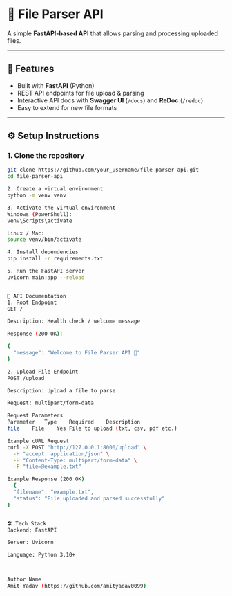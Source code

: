 # 📂 File Parser API  

A simple **FastAPI-based API** that allows parsing and processing uploaded files.  

---

## 🚀 Features  
- Built with **FastAPI** (Python)  
- REST API endpoints for file upload & parsing  
- Interactive API docs with **Swagger UI** (`/docs`) and **ReDoc** (`/redoc`)  
- Easy to extend for new file formats  

---

## ⚙️ Setup Instructions  

### 1. Clone the repository  
```bash
git clone https://github.com/your_username/file-parser-api.git
cd file-parser-api

2. Create a virtual environment
python -m venv venv

3. Activate the virtual environment
Windows (PowerShell):
venv\Scripts\activate

Linux / Mac:
source venv/bin/activate

4. Install dependencies
pip install -r requirements.txt

5. Run the FastAPI server
uvicorn main:app --reload


📘 API Documentation
1. Root Endpoint
GET /

Description: Health check / welcome message

Response (200 OK):

{
  "message": "Welcome to File Parser API 🚀"
}

2. Upload File Endpoint
POST /upload

Description: Upload a file to parse

Request: multipart/form-data

Request Parameters
Parameter	Type	Required	Description
file	File	Yes	File to upload (txt, csv, pdf etc.)

Example cURL Request
curl -X POST "http://127.0.0.1:8000/upload" \
  -H "accept: application/json" \
  -H "Content-Type: multipart/form-data" \
  -F "file=@example.txt"

Example Response (200 OK)
  {
  "filename": "example.txt",
  "status": "File uploaded and parsed successfully"
}


🛠️ Tech Stack
Backend: FastAPI

Server: Uvicorn

Language: Python 3.10+



Author Name
Amit Yadav (https://github.com/amityadav0099)